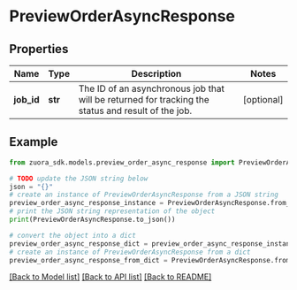 # PreviewOrderAsyncResponse


## Properties

Name | Type | Description | Notes
------------ | ------------- | ------------- | -------------
**job_id** | **str** | The ID of an asynchronous job that will be returned for tracking the status and result of the job. | [optional] 

## Example

```python
from zuora_sdk.models.preview_order_async_response import PreviewOrderAsyncResponse

# TODO update the JSON string below
json = "{}"
# create an instance of PreviewOrderAsyncResponse from a JSON string
preview_order_async_response_instance = PreviewOrderAsyncResponse.from_json(json)
# print the JSON string representation of the object
print(PreviewOrderAsyncResponse.to_json())

# convert the object into a dict
preview_order_async_response_dict = preview_order_async_response_instance.to_dict()
# create an instance of PreviewOrderAsyncResponse from a dict
preview_order_async_response_from_dict = PreviewOrderAsyncResponse.from_dict(preview_order_async_response_dict)
```
[[Back to Model list]](../README.md#documentation-for-models) [[Back to API list]](../README.md#documentation-for-api-endpoints) [[Back to README]](../README.md)


